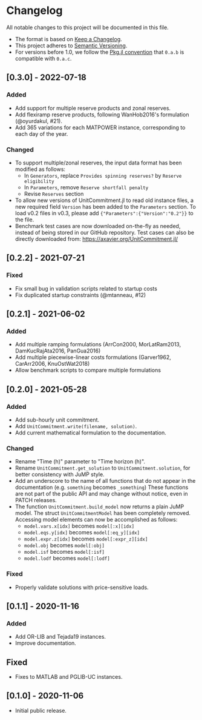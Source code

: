 # Changelog

All notable changes to this project will be documented in this file.

- The format is based on [Keep a Changelog][changelog].
- This project adheres to [Semantic Versioning][semver].
- For versions before 1.0, we follow the [Pkg.jl convention][pkjjl]
  that `0.a.b` is compatible with `0.a.c`.

[changelog]: https://keepachangelog.com/en/1.0.0/
[semver]: https://semver.org/spec/v2.0.0.html
[pkjjl]: https://pkgdocs.julialang.org/v1/compatibility/#compat-pre-1.0

## [0.3.0] - 2022-07-18
### Added
- Add support for multiple reserve products and zonal reserves.
- Add flexiramp reserve products, following WanHob2016's formulation (@oyurdakul, #21).
- Add 365 variations for each MATPOWER instance, corresponding to each day of the year.

### Changed
- To support multiple/zonal reserves, the input data format has been modified as follows:
    - In `Generators`, replace `Provides spinning reserves?` by `Reserve eligibility`
    - In `Parameters`, remove `Reserve shortfall penalty`
    - Revise `Reserves` section
- To allow new versions of UnitCommitment.jl to read old instance files, a new required field `Version` has been added to the `Parameters` section. To load v0.2 files in v0.3, please add `{"Parameters":{"Version":"0.2"}}` to the file.
- Benchmark test cases are now downloaded on-the-fly as needed, instead of being stored in our GitHub repository. Test cases can also be directly downloaded from: https://axavier.org/UnitCommitment.jl/


## [0.2.2] - 2021-07-21
### Fixed
- Fix small bug in validation scripts related to startup costs
- Fix duplicated startup constraints (@mtanneau, #12)

## [0.2.1] - 2021-06-02
### Added
- Add multiple ramping formulations (ArrCon2000, MorLatRam2013, DamKucRajAta2016, PanGua2016)
- Add multiple piecewise-linear costs formulations (Garver1962, CarArr2006, KnuOstWat2018)
- Allow benchmark scripts to compare multiple formulations

## [0.2.0] - 2021-05-28
### Added
- Add sub-hourly unit commitment.
- Add `UnitCommitment.write(filename, solution)`.
- Add current mathematical formulation to the documentation.

### Changed
- Rename "Time (h)" parameter to "Time horizon (h)".
- Rename `UnitCommitment.get_solution` to `UnitCommitment.solution`, for better
  consistency with JuMP style.
- Add an underscore to the name of all functions that do not appear in the
  documentation (e.g. `something` becomes `_something`) These functions are not
  part of the public API and may change without notice, even in PATCH releases.
- The function `UnitCommitment.build_model` now returns a plain JuMP model. The
  struct `UnitCommitmentModel` has been completely removed. Accessing model
  elements can now be accomplished as follows:
    - `model.vars.x[idx]` becomes `model[:x][idx]`
    - `model.eqs.y[idx]` becomes `model[:eq_y][idx]`
    - `model.expr.z[idx]` becomes `model[:expr_z][idx]`
    - `model.obj` becomes `model[:obj]`
    - `model.isf` becomes `model[:isf]`
    - `model.lodf` becomes `model[:lodf]`

### Fixed
- Properly validate solutions with price-sensitive loads.

## [0.1.1] - 2020-11-16
### Added
- Add OR-LIB and Tejada19 instances.
- Improve documentation.

## Fixed
- Fixes to MATLAB and PGLIB-UC instances.

## [0.1.0] - 2020-11-06
- Initial public release.
